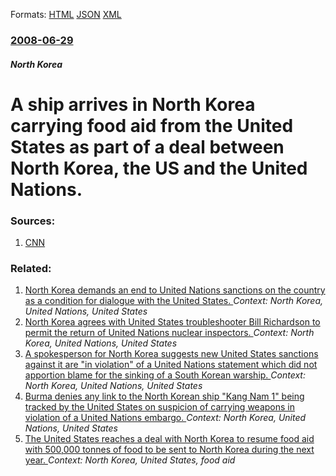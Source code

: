 
Formats: [HTML](/news/2008/06/29/a-ship-arrives-in-north-korea-carrying-food-aid-from-the-united-states-as-part-of-a-deal-between-north-korea-the-us-and-the-united-nations.html)  [JSON](/news/2008/06/29/a-ship-arrives-in-north-korea-carrying-food-aid-from-the-united-states-as-part-of-a-deal-between-north-korea-the-us-and-the-united-nations.json)  [XML](/news/2008/06/29/a-ship-arrives-in-north-korea-carrying-food-aid-from-the-united-states-as-part-of-a-deal-between-north-korea-the-us-and-the-united-nations.xml)  

### [2008-06-29](/news/2008/06/29/index.md)

##### North Korea
#  A ship arrives in North Korea carrying food aid from the United States as part of a deal between North Korea, the US and the United Nations. 




### Sources:

1. [CNN](http://edition.cnn.com/2008/WORLD/asiapcf/06/29/nk.food/)

### Related:

1. [North Korea demands an end to United Nations sanctions on the country as a condition for dialogue with the United States. ](/news/2013/04/18/north-korea-demands-an-end-to-united-nations-sanctions-on-the-country-as-a-condition-for-dialogue-with-the-united-states.md) _Context: North Korea, United Nations, United States_
2. [North Korea agrees with United States troubleshooter Bill Richardson to permit the return of United Nations nuclear inspectors. ](/news/2010/12/20/north-korea-agrees-with-united-states-troubleshooter-bill-richardson-to-permit-the-return-of-united-nations-nuclear-inspectors.md) _Context: North Korea, United Nations, United States_
3. [A spokesperson for North Korea suggests new United States sanctions against it are "in violation" of a United Nations statement which did not apportion blame for the sinking of a South Korean warship. ](/news/2010/07/22/a-spokesperson-for-north-korea-suggests-new-united-states-sanctions-against-it-are-in-violation-of-a-united-nations-statement-which-did-no.md) _Context: North Korea, United Nations, United States_
4. [ Burma denies any link to the North Korean ship "Kang Nam 1" being tracked by the United States on suspicion of carrying weapons in violation of a United Nations embargo. ](/news/2009/06/25/burma-denies-any-link-to-the-north-korean-ship-kang-nam-1-being-tracked-by-the-united-states-on-suspicion-of-carrying-weapons-in-violatio.md) _Context: North Korea, United Nations, United States_
5. [ The United States reaches a deal with North Korea to resume food aid with 500,000 tonnes of food to be sent to North Korea during the next year. ](/news/2008/05/16/the-united-states-reaches-a-deal-with-north-korea-to-resume-food-aid-with-500-000-tonnes-of-food-to-be-sent-to-north-korea-during-the-next.md) _Context: North Korea, United States, food aid_
